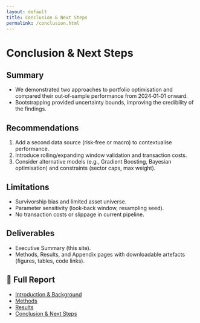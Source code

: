 ```yaml
---
layout: default
title: Conclusion & Next Steps
permalink: /conclusion.html
---
```


# Conclusion & Next Steps

## Summary
- We demonstrated two approaches to portfolio optimisation and compared their out‑of‑sample performance from 2024‑01‑01 onward.  
- Bootstrapping provided uncertainty bounds, improving the credibility of the findings.

## Recommendations
1. Add a second data source (risk‑free or macro) to contextualise performance.  
2. Introduce rolling/expanding window validation and transaction costs.  
3. Consider alternative models (e.g., Gradient Boosting, Bayesian optimisation) and constraints (sector caps, max weight).

## Limitations
- Survivorship bias and limited asset universe.  
- Parameter sensitivity (look‑back window, resampling seed).  
- No transaction costs or slippage in current pipeline.

## Deliverables
- Executive Summary (this site).  
- Methods, Results, and Appendix pages with downloadable artefacts (figures, tables, code links).

## 📑 Full Report

- [Introduction & Background](/intro.md)  
- [Methods](/methods.md)  
- [Results](/results.md)  
- [Conclusion & Next Steps](/conclusion.md)
